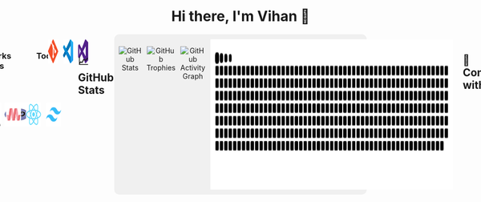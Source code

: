 <h1 align="center">Hi there, I'm Vihan 👋</h1>
<div style="display: flex; gap: 10px; justify-content: center; background-color: #f0f0f0; padding: 10px; border-radius: 10px;">
<p align="center">
  <img src="https://img.shields.io/badge/Developer-JavaScript-informational?style=flat-square&logo=javascript&color=yellow" alt="JavaScript Badge" />
  <img src="https://img.shields.io/badge/HTML5-informational?style=flat-square&logo=html5&color=orange" alt="HTML5 Badge" />
  <img src="https://img.shields.io/badge/CSS3-informational?style=flat-square&logo=css3&color=blue" alt="CSS3 Badge" />
  <img src="https://img.shields.io/badge/WordPress-informational?style=flat-square&logo=wordpress&color=blueviolet" alt="WordPress Badge" />
  <img src="https://img.shields.io/badge/Materialize-informational?style=flat-square&logo=material-design&color=teal" alt="Materialize Badge" />
  <img src="https://img.shields.io/badge/C%23-informational?style=flat-square&logo=c-sharp&color=purple" alt="C# Badge" />
  <img src="https://img.shields.io/badge/Python-informational?style=flat-square&logo=python&color=blue" alt="Python Badge" />
  <img src="https://img.shields.io/badge/Elementor-informational?style=flat-square&logo=elementor&color=salmon" alt="Elementor Badge" />
</p>


<p align="center">
  Standing in Silence 
</p>

<a href="http://www.coffeete.ir/ahsyny356" style="display: block; text-align: center; margin: 0 auto;">
    <img src="http://www.coffeete.ir/images/buttons/lemonchiffon.png" style="width:260px;" />
</a>


### 🛠️ Tech Stack

<div style="display: flex; gap: 10px; justify-content: center; align-items: center;">
    <img src="https://raw.githubusercontent.com/devicons/devicon/master/icons/python/python-original.svg" alt="Python" width="48" height="48"/>
    <img src="https://raw.githubusercontent.com/devicons/devicon/master/icons/javascript/javascript-original.svg" alt="JavaScript" width="48" height="48"/>
    <img src="https://raw.githubusercontent.com/devicons/devicon/master/icons/csharp/csharp-original.svg" alt="C#" width="48" height="48"/>
    <img src="https://raw.githubusercontent.com/devicons/devicon/master/icons/html5/html5-original.svg" alt="HTML" width="48" height="48"/>
    <img src="https://raw.githubusercontent.com/devicons/devicon/master/icons/css3/css3-original.svg" alt="CSS" width="48" height="48"/>
    <img src="https://raw.githubusercontent.com/devicons/devicon/master/icons/php/php-original.svg" alt="PHP" width="48" height="48"/>
</div>


### Frameworks & Libraries
<div style="display: flex; gap: 10px; justify-content: center; align-items: center;">
    <img src="https://raw.githubusercontent.com/devicons/devicon/master/icons/wordpress/wordpress-original.svg" alt="WordPress" width="48" height="48"/>
    <img src="https://raw.githubusercontent.com/devicons/devicon/master/icons/materializecss/materializecss-original.svg" alt="Materialize" width="48" height="48"/>
    <img src="https://raw.githubusercontent.com/devicons/devicon/master/icons/react/react-original.svg" alt="React" width="48" height="48"/>
    <img src="https://raw.githubusercontent.com/devicons/devicon/master/icons/tailwindcss/tailwindcss-original.svg" alt="Tailwind CSS" width="48" height="48"/>
</div>


### Tools
<div style="display: flex; gap: 10px; justify-content: center;">
    <img src="https://raw.githubusercontent.com/devicons/devicon/master/icons/git/git-original.svg" alt="Git" width="48" height="48"/>
    <img src="https://raw.githubusercontent.com/devicons/devicon/master/icons/vscode/vscode-original.svg" alt="VS Code" width="48" height="48"/>
    <img src="https://raw.githubusercontent.com/devicons/devicon/master/icons/visualstudio/visualstudio-plain.svg" alt="Visual Studio" width="48" height="48"/>
</div>


## 📈 GitHub Stats

<p align="center">
  <img src="https://github-readme-stats.vercel.app/api?username=Aria-Hosseini&show_icons=true&theme=blueberry&hide_border=true" alt="GitHub Stats" />
</p>

<p align="center">
  <img src="https://github-profile-trophy.vercel.app/?username=Aria-Hosseini&theme=onestar&no-frame=true&row=1&column=7" alt="GitHub Trophies" />
</p>

<p align="center">
  <img src="https://github-readme-activity-graph.vercel.app/graph?username=Aria-Hosseini&theme=high-contrast" alt="GitHub Activity Graph" />
</p>

<img src="https://raw.githubusercontent.com/platane/snk/output/github-contribution-grid-snake-dark.svg" alt="GitHub Snake" />

---

## 🔗 Connect with me

<div style="display: flex; gap: 10px; justify-content: center; align-items: center;">
    <a href="https://linkedin.com/in/aria-hosseini">
        <img src="https://raw.githubusercontent.com/devicons/devicon/master/icons/linkedin/linkedin-original.svg" alt="LinkedIn" width="32" height="32"/>
    </a>
    <a href="https://t.me/misty_enigma">
        <img src="https://upload.wikimedia.org/wikipedia/commons/8/82/Telegram_logo.svg" alt="Telegram" width="32" height="32"/>
    </a>
    <a href="https://twitter.com/NestedV" style="display: inline-block;">
        <img src="https://upload.wikimedia.org/wikipedia/commons/5/53/X_logo_2023_original.svg" alt="X" width="32" height="32" style="filter: drop-shadow(0px 0px 3px white);"/>
    </a>
</div>


---
<a href="http://www.coffeete.ir/ahsyny356">
       <img src="http://www.coffeete.ir/images/buttons/lemonchiffon.png" style="width:260px;" />
</a>

<p align="center"> Vihan CODE☕ (https://github.com/Aria-Hosseini)</p>
